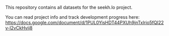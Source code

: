 This repository contains all datasets for the seekh.lo project.

You can read project info and track development progress here: https://docs.google.com/document/d/1PUL0YisHDT44PXUh9jnTxlrio5fQI22v-l2vCkHvij8
